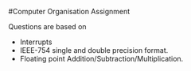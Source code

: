 #Computer Organisation Assignment

Questions are based on 
- Interrupts
- IEEE-754 single and double precision format.
- Floating point Addition/Subtraction/Multiplication.
